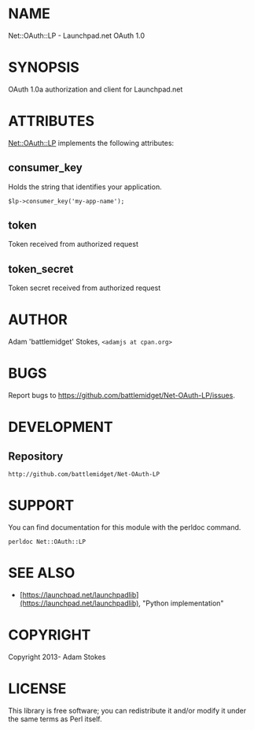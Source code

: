 # NAME

Net::OAuth::LP - Launchpad.net OAuth 1.0

# SYNOPSIS

OAuth 1.0a authorization and client for Launchpad.net

# ATTRIBUTES

[Net::OAuth::LP](http://search.cpan.org/perldoc?Net::OAuth::LP) implements the following attributes:

## __consumer\_key__

Holds the string that identifies your application.

    $lp->consumer_key('my-app-name');

## __token__

Token received from authorized request

## __token\_secret__

Token secret received from authorized request

# AUTHOR

Adam 'battlemidget' Stokes, `<adamjs at cpan.org>`

# BUGS

Report bugs to https://github.com/battlemidget/Net-OAuth-LP/issues.

# DEVELOPMENT

## Repository

    http://github.com/battlemidget/Net-OAuth-LP

# SUPPORT

You can find documentation for this module with the perldoc command.

    perldoc Net::OAuth::LP

# SEE ALSO

- [https://launchpad.net/launchpadlib](https://launchpad.net/launchpadlib), "Python implementation"

# COPYRIGHT

Copyright 2013- Adam Stokes

# LICENSE

This library is free software; you can redistribute it and/or modify
it under the same terms as Perl itself.
